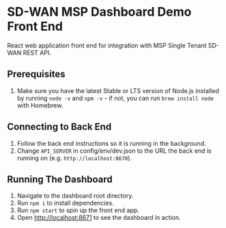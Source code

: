 # SD-WAN MSP Dashboard Demo Front End

React web application front end for integration with MSP Single Tenant SD-WAN REST API.

## Prerequisites

1. Make sure you have the latest Stable or LTS version of Node.js installed by running `node -v` and `npm -v` - if not, you can run `brew install node` with Homebrew.

## Connecting to Back End

1. Follow the back end instructions so it is running in the background.
2. Change `API_SERVER` in config/env/dev.json to the URL the back end is running on (e.g. `http://localhost:8670`).

## Running The Dashboard

1. Navigate to the dashboard root directory.
2. Run `npm i` to install dependencies.
3. Run `npm start` to spin up the front end app.
4. Open [http://localhost:8671](http://localhost:8671) to see the dashboard in action.
